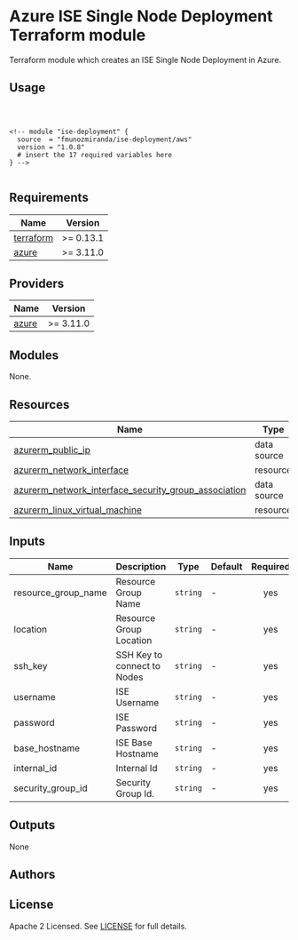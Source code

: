 # Azure ISE Single Node Deployment Terraform module

Terraform module which creates an ISE Single Node Deployment in Azure.

## Usage

```hcl



<!-- module "ise-deployment" {
  source  = "fmunozmiranda/ise-deployment/aws"
  version = "1.0.8"
  # insert the 17 required variables here
} -->


```

## Requirements

| Name | Version |
|------|---------|
| <a name="requirement_terraform"></a> [terraform](#requirement\_terraform) | >= 0.13.1 |
| <a name="requirement_azure"></a> [azure](#requirement\_azure) | >= 3.11.0 |

## Providers

| Name | Version |
|------|---------|
| <a name="requirement_azure"></a> [azure](#requirement\_azure) | >= 3.11.0 |

## Modules
None.

## Resources

| Name | Type |
|------|------|
| [azurerm_public_ip](https://registry.terraform.io/providers/hashicorp/aws/latest/docs/data-sources/subnet) | data source |
| [azurerm_network_interface](https://registry.terraform.io/providers/hashicorp/aws/latest/docs/data-sources/security_group) | resource |
| [azurerm_network_interface_security_group_association](https://registry.terraform.io/providers/hashicorp/aws/latest/docs/data-sources/security_group) | data source |
| [azurerm_linux_virtual_machine](https://registry.terraform.io/providers/hashicorp/aws/latest/docs/data-sources/security_group) | resource |

## Inputs

| Name | Description | Type | Default | Required |
|------|-------------|------|---------|:--------:|
|resource_group_name| Resource Group Name | `string` | - | yes|
|location| Resource Group Location | `string` | - | yes |
|ssh_key| SSH Key to connect to Nodes | `string` | - | yes |
|username| ISE Username | `string` | - | yes |
|password| ISE Password | `string` | - | yes |
|base_hostname| ISE Base Hostname | `string` | - | yes |
|internal_id| Internal Id | `string` | - | yes |
|security_group_id| Security Group Id. | `string` | - | yes |

## Outputs

None


## Authors



## License

Apache 2 Licensed. See [LICENSE]() for full details.